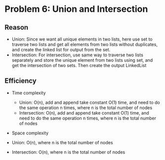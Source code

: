 # Problem 6: Union and Intersection

## Reason
- Union: Since we want all unique elements in two lists, here use set to traverse two lists and get all elements from two lists without duplicates, and create the linked list for output from the set.
- Intersection: For intersection, use same way to traverse two lists separately and store the unique element from two lists using set, and get the intersection of two sets. Then create the output LinkedList

## Efficiency

- Time complexity
  - Union: O(n), add and append take constant O(1) time, and need to do the same operation n times, where n is the total number of nodes
  - Intersection: O(n),  add and append take constant O(1) time, and need to do the same operation n times, where n is the total number of nodes

- Space complexity
- Union: O(n), where n is the total number of nodes
- Intersection: O(n), where n is the total number of nodes
